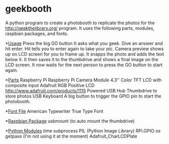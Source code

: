 geekbooth
=========
A python program to create a photobooth to replicate the photos for the http://geekthelibrary.org/ program.
It uses the following parts, modules, raspbian packages, and fonts.

*[Usage](#usage)
Press the big GO button
It asks what you geek.
Give an answer and hit enter.
Hit tells you to enter again to take your pic.
Camera preview shows up on LCD screen for you to frame up.
It snapps the photo and adds the text below it.
It then saves it to the thumbdrive and shows a final image on the LCD screen.
It now waits for the next person to press the GO button to start again.

*[Parts](#parts)
Raspberry Pi
Raspberry Pi Camera Module
4.3'' Color TFT LCD with composite input
Adafruit RGB Positive LCD http://www.adafruit.com/products/1115 
Powered USB Hub
Thumbdrive to store photos
USB Keyboard
A big button to trigger the GPIO pin to start the photobooth.


*[Font File](#fontfile)
American Typewriter True Type Font

*[Raspbian Package](#raspbianpackage)
usbmount (to auto mount the thumbdrive)

*[Python Modules](#pythonmodules)
time
subprocess
PIL (Python Image Library)
RPi.GPIO
os
getpass (I'm not using it at the moment)
Adafruit_CharLCDPlate




